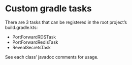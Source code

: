 Custom gradle tasks
===================

There are 3 tasks that can be registered in the root project’s build.gradle.kts:

- PortForwardRDSTask
- PortForwardRedisTask
- RevealSecretsTask

See each class’ javadoc comments for usage.
